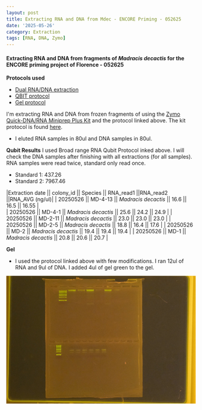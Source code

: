 ```yaml
---
layout: post
title: Extracting RNA and DNA from Mdec - ENCORE Priming - 052625
date: '2025-05-26'
category: Extraction
tags: [RNA, DNA, Zymo]
---
```


#### Extracting RNA and DNA from fragments of _Madracis decactis_ for the ENCORE priming project of Florence - 052625

**Protocols used**
- [Dual RNA/DNA extraction](https://fscucchia-labnotebooks.github.io/FScucchia_Putnam_Lab_Notebook/DNA-RNA-extraction-Zymo-kit/)
- [QBIT protocol](https://github.com/meschedl/MESPutnam_Open_Lab_Notebook/blob/master/_posts/2019-03-08-Qubit-Protocol.md)
- [Gel protocol](https://github.com/Kterpis/Putnam_Lab_Notebook/blob/master/_posts/2021-10-08-20211008-RNA-DNA-extractions-from-E5-project.md)

I'm extracting RNA and DNA from frozen fragments of using the [Zymo Quick-DNA/RNA Miniprep Plus Kit](https://www.zymoresearch.com/collections/quick-dna-rna-kits/products/quick-dna-rna-miniprep-plus-kit) and the protocol linked above. The kit protocol is found [here](https://github.com/FScucchia-LabNotebooks/FScucchia_Putnam_Lab_Notebook/blob/master/protocols/_d7003t_d7003_quick-dna-rna_miniprep_plus_kit.pdf).
- I eluted RNA samples in 80ul and DNA samples in 80ul.

**Qubit Results**
I used Broad range RNA Qubit Protocol inked above. I will check the DNA samples after finishing with all extractions (for all samples). RNA samples were read twice, standard only read once.
- Standard 1: 437.26
- Standard 2: 7967.46

|Extraction date || colony_id || Species || RNA_read1 ||RNA_read2 ||RNA_AVG (ng/ul)|
| 20250526 || MD-4-13 || *Madracis decactis*  || 16.6   || 16.5     || 16.55  |           
| 20250526 || MD-4-1 || *Madracis decactis* ||  25.6   || 24.2      ||  24.9 |
| 20250526 || MD-2-11 || *Madracis decactis*  || 23.0   ||  23.0    || 23.0  |
| 20250526 || MD-2-5 || *Madracis decactis*  ||  18.8    || 16.4    || 17.6   |
| 20250526 || MD-2 || *Madracis decactis*  ||  19.4    ||   19.4   ||  19.4   |
| 20250526 || MD-1  || *Madracis decactis*  || 20.8   ||  20.6    || 20.7    |

**Gel**
- I used the protocol linked above with few modifications. I ran 12ul of RNA and 9ul of DNA. I added 4ul of gel green to the gel.

![Gel_DNA_RNA_26May2025.png](https://github.com/flofields/Coral_Priming_Experiments_Summer_2024/blob/main/images/RNA_DNA_gels/Gel_DNA_RNA_26May2025.jpg?raw=true)




